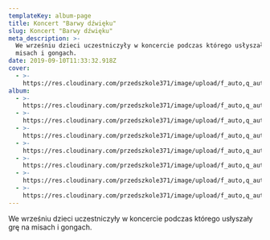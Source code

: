 ```yaml
---
templateKey: album-page
title: Koncert "Barwy dźwięku"
slug: Koncert "Barwy dźwięku"
meta_description: >-
  We wrześniu dzieci uczestniczyły w koncercie podczas którego usłyszały grę na
  misach i gongach.
date: 2019-09-10T11:33:32.918Z
cover:
  - >-
    https://res.cloudinary.com/przedszkole371/image/upload/f_auto,q_auto/c_fill,w_1200/v1573666364/Albumy%20zdj%C4%99%C4%87/2019/Koncert%20%22Barwy%20d%C5%BAwi%C4%99ku%22/vcduvm4qyjordgnyi9ml.jpg
album:
  - >-
    https://res.cloudinary.com/przedszkole371/image/upload/f_auto,q_auto/c_fill,w_1200/v1573666366/Albumy%20zdj%C4%99%C4%87/2019/Koncert%20%22Barwy%20d%C5%BAwi%C4%99ku%22/q7vf1bw3gzfebgzuuua6.jpg
  - >-
    https://res.cloudinary.com/przedszkole371/image/upload/f_auto,q_auto/c_fill,w_1200/v1573666366/Albumy%20zdj%C4%99%C4%87/2019/Koncert%20%22Barwy%20d%C5%BAwi%C4%99ku%22/adomr1qsnaucyotxxn7z.jpg
  - >-
    https://res.cloudinary.com/przedszkole371/image/upload/f_auto,q_auto/c_fill,w_1200/v1573666365/Albumy%20zdj%C4%99%C4%87/2019/Koncert%20%22Barwy%20d%C5%BAwi%C4%99ku%22/pdcua4flmezzopakjpkb.jpg
  - >-
    https://res.cloudinary.com/przedszkole371/image/upload/f_auto,q_auto/c_fill,w_1200/v1573666364/Albumy%20zdj%C4%99%C4%87/2019/Koncert%20%22Barwy%20d%C5%BAwi%C4%99ku%22/vcduvm4qyjordgnyi9ml.jpg
  - >-
    https://res.cloudinary.com/przedszkole371/image/upload/f_auto,q_auto/c_fill,w_1200/v1573666364/Albumy%20zdj%C4%99%C4%87/2019/Koncert%20%22Barwy%20d%C5%BAwi%C4%99ku%22/py9amoxqzyxk4r6nzejx.jpg
  - >-
    https://res.cloudinary.com/przedszkole371/image/upload/f_auto,q_auto/c_fill,w_1200/v1573666364/Albumy%20zdj%C4%99%C4%87/2019/Koncert%20%22Barwy%20d%C5%BAwi%C4%99ku%22/yu8og50shzth9ubtkied.jpg
  - >-
    https://res.cloudinary.com/przedszkole371/image/upload/f_auto,q_auto/c_fill,w_1200/v1573666364/Albumy%20zdj%C4%99%C4%87/2019/Koncert%20%22Barwy%20d%C5%BAwi%C4%99ku%22/cdrya1lw9c5qslcwiqef.jpg
---
```

We wrześniu dzieci uczestniczyły w koncercie podczas którego usłyszały grę na misach i gongach.

